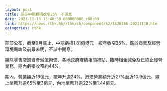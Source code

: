 ```yaml
---
layout: post
title: 莎莎中期虧損收窄25%　不派息
date: 2021-11-18 13:40:50.000000000 +08:00
link: https://news.rthk.hk/rthk/ch/component/k2/1620366-20211118.htm
categories: rthk
---
```


莎莎公布，截至9月底止，中期虧損1.81億港元，按年收窄25%。鑑於商業及經營環境嚴峻及前景未明，不派中期息。

撇除零售店舖資產減值撥備、各地政府疫情相關補貼、臨時租金減免及已終止經營業務，期內虧損收窄約44%。

期內，營業額近16億元，按年升逾24%。港澳營業額升近27%至近10.9億元，線上業務升逾65%至3億元，內地業務升逾22%至1.44億元。
